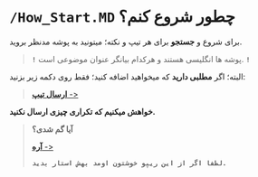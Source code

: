 # `/How_Start.MD` چطور شروع کنم؟
برای شروع و **جستجو** برای هر تیپ و نکته؛ میتونید به پوشه مدنظر بروید.

> **`!`** پوشه ها انگلیسی هستند و هرکدام بیانگر عنوان موضوعی است. **`!`**

البته؛ اگر **مطلبی دارید** که میخواهید اضافه کنید؛
فقط روی دکمه زیر بزنید:
> [**ارسال تیپ** ->](self/send_tip.md)

**خواهش میکنیم که تکراری چیزی ارسال نکنید.**


> **آیا گم شدی؟**
>
> [**آره** ->](README.md)
>
> **`لطفا اگر از این ریپو خوشتون اومد بهش استار بدید.`**
